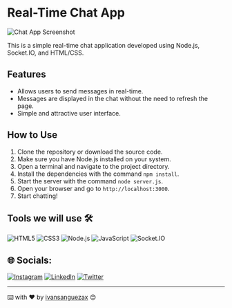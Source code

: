 # Real-Time Chat App

![Chat App Screenshot](chat_app_screenshot.png)

This is a simple real-time chat application developed using Node.js, Socket.IO, and HTML/CSS.

## Features

- Allows users to send messages in real-time.
- Messages are displayed in the chat without the need to refresh the page.
- Simple and attractive user interface.

## How to Use

1. Clone the repository or download the source code.
2. Make sure you have Node.js installed on your system.
3. Open a terminal and navigate to the project directory.
4. Install the dependencies with the command `npm install`.
5. Start the server with the command `node server.js`.
6. Open your browser and go to `http://localhost:3000`.
7. Start chatting!

## Tools we will use 🛠️ 
![HTML5](https://img.shields.io/badge/HTML5-%23E34F26.svg?style=flat&logo=html5&logoColor=white) ![CSS3](https://img.shields.io/badge/CSS3-%231572B6.svg?style=flat&logo=css3&logoColor=white) ![Node.js](https://img.shields.io/badge/Node.js-%23339933.svg?style=flat&logo=node.js&logoColor=white) ![JavaScript](https://img.shields.io/badge/JavaScript-%23F7DF1E.svg?style=flat&logo=javascript&logoColor=black) ![Socket.IO](https://img.shields.io/badge/Socket.IO-%230E83CD.svg?style=flat&logo=socket.io&logoColor=white)

## 🌐 Socials:
[![Instagram](https://img.shields.io/badge/Instagram-%23E4405F.svg?logo=Instagram&logoColor=white)](https://instagram.com/ivansanguezax) [![LinkedIn](https://img.shields.io/badge/LinkedIn-%230077B5.svg?logo=linkedin&logoColor=white)](https://linkedin.com/in/ivansanguezax) [![Twitter](https://img.shields.io/badge/Twitter-%231DA1F2.svg?logo=Twitter&logoColor=white)](https://twitter.com/ivansanguezax) 

---
⌨️ with ❤️ by [ivansanguezax](https://github.com/ivansanguezax) 😊